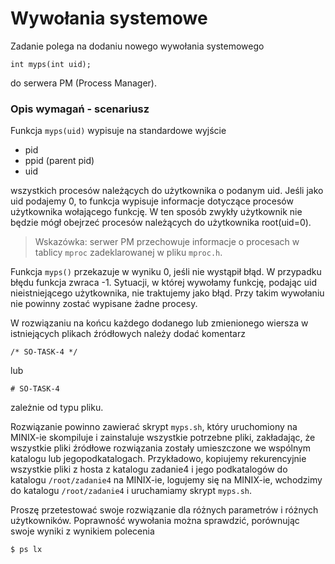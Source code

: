 # Wywołania systemowe

Zadanie polega na dodaniu nowego wywołania systemowego

    int myps(int uid);

do serwera PM (Process Manager).

### Opis wymagań - scenariusz

Funkcja `myps(uid)` wypisuje na standardowe wyjście
 * pid
 * ppid (parent pid)
 * uid

wszystkich procesów należących do użytkownika o podanym uid. Jeśli jako uid podajemy 0, to funkcja wypisuje informacje dotyczące procesów użytkownika wołającego funkcję. W ten sposób zwykły użytkownik nie będzie mógł obejrzeć procesów należących do użytkownika root(uid=0).

> Wskazówka: serwer PM przechowuje informacje o procesach w tablicy `mproc` zadeklarowanej w pliku `mproc.h`.

Funkcja `myps()` przekazuje w wyniku 0, jeśli nie wystąpił błąd. W przypadku błędu funkcja zwraca -1. Sytuacji, w której wywołamy funkcję, podając uid nieistniejącego użytkownika, nie traktujemy jako błąd. Przy takim wywołaniu nie powinny zostać wypisane żadne procesy.

W rozwiązaniu na końcu każdego dodanego lub zmienionego wiersza w istniejących plikach źródłowych należy dodać komentarz

    /* SO-TASK-4 */

lub

    # SO-TASK-4

zależnie od typu pliku.

Rozwiązanie powinno zawierać skrypt `myps.sh`, który uruchomiony na MINIX-ie skompiluje i zainstaluje wszystkie potrzebne pliki, zakładając, że wszystkie pliki źródłowe rozwiązania zostały umieszczone we wspólnym katalogu lub jegopodkatalogach. Przykładowo, kopiujemy rekurencyjnie wszystkie pliki z hosta z katalogu zadanie4 i jego podkatalogów do katalogu `/root/zadanie4` na MINIX-ie, logujemy się na MINIX-ie, wchodzimy do katalogu `/root/zadanie4` i uruchamiamy skrypt `myps.sh`.

Proszę przetestować swoje rozwiązanie dla różnych parametrów i różnych użytkowników. Poprawność wywołania można sprawdzić, porównując swoje wyniki z wynikiem polecenia

    $ ps lx